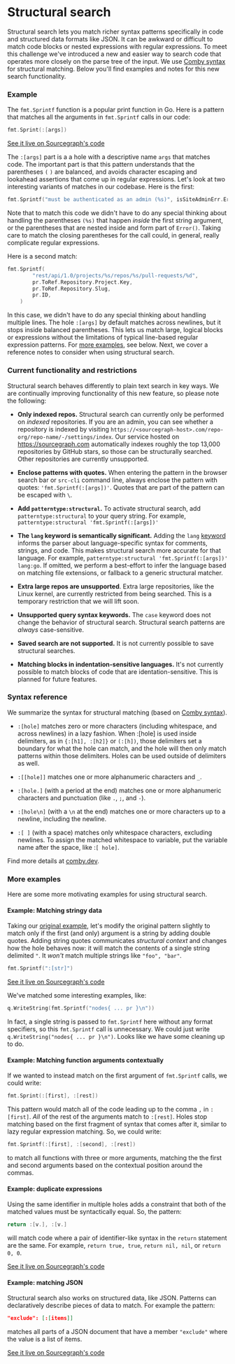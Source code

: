 # Structural search

Structural search lets you match richer syntax patterns specifically in code
and structured data formats like JSON. It can be awkward or difficult to match
code blocks or nested expressions with regular expressions. To meet this
challenge we've introduced a new and easier way to search code that operates
more closely on the parse tree of the input. We use [Comby
syntax](https://comby.dev/#match-syntax) for structural matching. Below you'll
find examples and notes for this new search functionality.

### Example

The `fmt.Sprintf` function is a popular print function in Go. Here is a pattern
that matches all the arguments in `fmt.Sprintf` calls in our code:

```go
fmt.Sprint(:[args])
```

[See it live on Sourcegraph's code](https://sourcegraph.com/search?q=repo%3A%5Egithub%5C.com%2Fsourcegraph%2Fsourcegraph%24++%27fmt.Sprintf%28%3A%5Bargs%5D%29%27+count%3A100&patternType=structural)

The `:[args]` part is a a hole with a descriptive name `args` that matches
code.  The important part is that this pattern understands that the parentheses
`(` `)` are balanced, and avoids character escaping and lookahead assertions
that come up in regular expressions. Let's look at two interesting variants of matches in our codebase. Here is the first:

```go
fmt.Sprintf("must be authenticated as an admin (%s)", isSiteAdminErr.Error())
```

Note that to match this code we didn't have to do any special thinking about
handling the parentheses `(%s)` that happen _inside_ the first string argument,
or the parentheses that are nested inside and form part of `Error()`. Taking
care to match the closing parentheses for the call could, in general, really
complicate regular expressions.

Here is a second match:

```go
fmt.Sprintf(
		"rest/api/1.0/projects/%s/repos/%s/pull-requests/%d",
		pr.ToRef.Repository.Project.Key,
		pr.ToRef.Repository.Slug,
		pr.ID,
	)
```

In this case, we didn't have to do any special thinking about handling multiple
lines. The hole `:[args]` by default matches across newlines, but it stops
inside balanced parentheses. This lets us match large, logical blocks or
expressions without the limitations of typical line-based regular expression
patterns. For [more examples](#more-examples), see below. Next, we cover a
reference notes to consider when using structural search.

### Current functionality and restrictions

Structural search behaves differently to plain text search in key ways. We are
continually improving functionality of this new feature, so please note the
following:

- **Only indexed repos.** Structural search can currently only be performed on _indexed_ repositories. If you are an admin, you can see whether a repository is indexed by visiting `https://<sourcegraph-host>.com/repo-org/repo-name/-/settings/index`. Our service hosted on https://sourcegraph.com automatically indexes roughly the top 13,000 repositories by GitHub stars, so those can be structurally searched. Other repositories are currently unsupported.

- **Enclose patterns with quotes.** When entering the pattern in the browser search bar or `src-cli` command line, always enclose the pattern with quotes: `'fmt.Sprintf(:[args])'`. Quotes that are part of the pattern can be escaped with `\`.

- **Add `patterntype:structural`.** To activate structural search, add `patterntype:structural` to your query string. For example, `patterntype:structural 'fmt.Sprintf(:[args])'`

- **The `lang` keyword is semantically significant.** Adding the `lang` [keyword](queries.md) informs the parser about language-specific syntax for comments, strings, and code. This makes structural search more accurate for that language. For example, `patterntype:structural 'fmt.Sprintf(:[args])' lang:go`. If omitted, we perform a best-effort to infer the language based on matching file extensions, or fallback to a generic structural matcher.

- **Extra large repos are unsupported**. Extra large repositories, like the Linux kernel, are currently restricted from being searched. This is a temporary restriction that we will lift soon.

- **Unsupported query syntax keywords.** The `case` keyword does not change the behavior of structural search. Structural search patterns are _always_ case-sensitive.

- **Saved search are not supported.** It is not currently possible to save structural searches.

- **Matching blocks in indentation-sensitive languages.** It's not currently possible to match blocks of code that are identation-sensitive. This is planned for future features.

### Syntax reference

We summarize the syntax for structural matching (based on [Comby syntax](https://comby.dev/#match-syntax)).

- `:[hole]` matches zero or more characters (including whitespace, and across
newlines) in a lazy fashion. When :[hole] is used inside delimiters, as in
`{:[h1], :[h2]}` or `(:[h])`, those delimiters set a boundary for what the hole
can match, and the hole will then only match patterns within those delimiters.
Holes can be used outside of delimiters as well.

- `:[[hole]]` matches one or more alphanumeric characters and `_`.

- `:[hole.]` (with a period at the end) matches one or more alphanumeric characters and punctuation (like `.`, `;`, and `-`).

- `:[hole\n]` (with a `\n` at the end) matches one or more characters up to a newline, including the newline.

- `:[ ]` (with a space) matches only whitespace characters, excluding newlines. To assign the matched whitespace to variable, put the variable name after the space, like :`[ hole]`.

Find more details at [comby.dev](https://comby.dev).

### More examples

Here are some more motivating examples for using structural search. 

#### Example: Matching stringy data

Taking our [original example](#example), let's modify the original pattern
slightly to match only if the first (and only) argument is a string by adding
double quotes. Adding string quotes communicates _structural context_ and
changes how the hole behaves now: it will match the contents of a single string
delimited `"`. It _won't_ match multiple strings like `"foo", "bar"`.

```go
fmt.Sprintf(":[str]")
```

[See it live on Sourcegraph's code](https://sourcegraph.com/search?q=repo:%5Egithub%5C.com/sourcegraph/sourcegraph%24++%27fmt.Sprintf%28%22:%5Bargs%5D%22%29%27+count:100&patternType=structural)

We've matched some interesting examples, like:

```go
q.WriteString(fmt.Sprintf("nodes{ ... pr }\n"))
```

In fact, a single string is passed to `fmt.Sprintf` here without any format
specifiers, so this `fmt.Sprintf` call is unnecessary. We could just write `q.WriteString("nodes{ ... pr }\n")`. Looks like we have some
cleaning up to do. 

#### Example: Matching function arguments contextually

If we wanted to instead match on the first argument of `fmt.Sprintf` calls, we could write:

```go
fmt.Sprint(:[first], :[rest])
```

This pattern would match all of the code leading up to the comma `,` in
`:[first]`. _All_ of the rest of the arguments match to `:[rest]`. Holes stop
matching based on the first fragment of syntax that comes after it,
similar to lazy regular expression matching. So, we could write:

```go
fmt.Sprintf(:[first], :[second], :[rest])
```

to match all functions with three or more arguments, matching the the first and second arguments based on the contextual position around the commas.

#### Example: duplicate expressions

Using the same identifier in multiple holes adds a constraint that both of the matched values must be syntactically equal. So, the pattern:

```go
return :[v.], :[v.]
```

will match code where a pair of identifier-like syntax in the `return` statement are the same. For example, `return true, true`, `return nil, nil`, or `return 0, 0`. 

[See it live on Sourcegraph's code](https://sourcegraph.com/search?q=+lang:go+%27return+:%5Bv.%5D%2C+:%5Bv.%5D+%27+count:100&patternType=structural)

#### Example: matching JSON

Structural search also works on structured data, like JSON. Patterns can declaratively describe pieces of data to match. For example the pattern:

```json
"exclude": [:[items]]
```

matches all parts of a JSON document that have a member `"exclude"` where the value is a list of items. 

[See it live on Sourcegraph's code](https://sourcegraph.com/search?q=repo:%5Egithub%5C.com/sourcegraph/sourcegraph%24++%27%22exclude%22:+%5B:%5Bitems%5D%5D%27+lang:json&patternType=structural)
